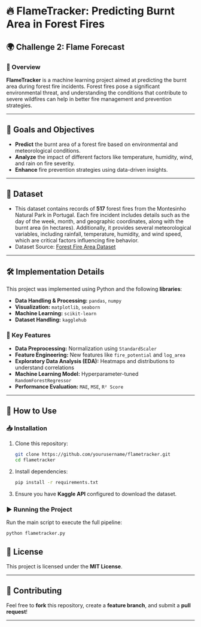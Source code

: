 # 🔥 FlameTracker: Predicting Burnt Area in Forest Fires

## 🌍 Challenge 2: Flame Forecast

### 📌 Overview
**FlameTracker** is a machine learning project aimed at predicting the burnt area during forest fire incidents. Forest fires pose a significant environmental threat, and understanding the conditions that contribute to severe wildfires can help in better fire management and prevention strategies.

---

## 🎯 Goals and Objectives
- **Predict** the burnt area of a forest fire based on environmental and meteorological conditions.
- **Analyze** the impact of different factors like temperature, humidity, wind, and rain on fire severity.
- **Enhance** fire prevention strategies using data-driven insights.

---

## 📂 Dataset
- This dataset contains records of **517** forest fires from the Montesinho Natural Park in Portugal. Each fire incident includes details such as the day of the week, month, and geographic coordinates, along with the burnt area (in hectares). Additionally, it provides several meteorological variables, including rainfall, temperature, humidity, and wind speed, which are critical factors influencing fire behavior.
- Dataset Source: [Forest Fire Area Dataset]([https://www.kaggle.com/competitions/forestfiresarea/overview])

---

## 🛠 Implementation Details
This project was implemented using Python and the following **libraries**:
- **Data Handling & Processing:** `pandas`, `numpy`
- **Visualization:** `matplotlib`, `seaborn`
- **Machine Learning:** `scikit-learn`
- **Dataset Handling:** `kagglehub`

### 🔧 Key Features
- **Data Preprocessing:** Normalization using `StandardScaler`
- **Feature Engineering:** New features like `fire_potential` and `log_area`
- **Exploratory Data Analysis (EDA):** Heatmaps and distributions to understand correlations
- **Machine Learning Model:** Hyperparameter-tuned `RandomForestRegressor`
- **Performance Evaluation:** `MAE`, `MSE`, `R² Score`

---

## 🚀 How to Use
### 📥 Installation
1. Clone this repository:
   ```sh
   git clone https://github.com/yourusername/flametracker.git
   cd flametracker
   ```
2. Install dependencies:
   ```sh
   pip install -r requirements.txt
   ```
3. Ensure you have **Kaggle API** configured to download the dataset.

### ▶️ Running the Project
Run the main script to execute the full pipeline:
```sh
python flametracker.py
```


## 📜 License
This project is licensed under the **MIT License**.

---

## 🤝 Contributing
Feel free to **fork** this repository, create a **feature branch**, and submit a **pull request**!

---

